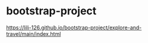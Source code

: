 # bootstrap-project

https://lili-126.github.io/bootstrap-project/explore-and-travel/main/index.html

